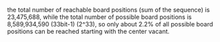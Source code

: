 the total number of reachable board positions (sum of the sequence) is 23,475,688, while the total number of possible board positions is 8,589,934,590 (33bit-1) (2^33), so only about 2.2% of all possible board positions can be reached starting with the center vacant.
